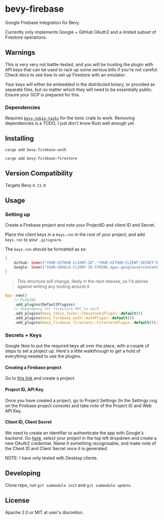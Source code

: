 # bevy-firebase

Google Firebase integration for Bevy.

Currently only implements Google + GitHub OAuth2 and a limited subset of Firestore operations.

## Warnings

This is very very not battle-tested, and you will be trusting the plugin with API keys that can be used to rack up some serious bills if you're not careful. Check docs to see how to set up Firestore with an emulator.

Your keys will either be embedded in the distributed binary, or provided as separate files, but no matter which they will need to be essentially public. Ensure your GCP is prepared for this.

### Dependencies

Requires [`bevy-tokio-tasks`](https://crates.io/crates/bevy-tokio-tasks/0.11.0) for the tonic crate to work. Removing dependencies is a TODO, I just don't know Rust well enough yet.

## Installing

`cargo add bevy-firebase-auth`

`cargo add bevy-firebase-firestore`

## Version Compatibility

Targets Bevy `0.11.0`

## Usage

### Setting up

Create a Firebase project and note your ProjectID and client ID and Secret.

Place the client keys in a `keys.ron` in the root of your project, and add `keys.ron` to your `.gitignore`.

The `keys.ron` should be formatted as so:
```rs
{
    Github: Some(("YOUR-GITHUB-CLIENT-ID","YOUR-GITHUB-CLIENT-SECRET")),
    Google: Some(("YOUR-GOOGLE-CLIENT-ID-STRING.apps.googleusercontent.com","YOUR-GOOGLE-CLIENT-SECRET"))
}
```
> This structure will change, likely in the next release, so I'd advise against writing any tooling around it.

```rs
App::new()
    // PLUGINS
    .add_plugins(DefaultPlugins)
    // Dependency for firestore RPC to work
    .add_plugins(bevy_tokio_tasks::TokioTasksPlugin::default())
    .add_plugins(bevy_firebase_auth::AuthPlugin::default())
    .add_plugins(bevy_firebase_firestore::FirestorePlugin::default());
```

### Secrets + Keys

Google likes to put the required keys all over the place, with a couple of steps to set a project up. Here's a little walkthrough to get a hold of everything needed to use the plugins.

#### Creating a Firebase project

Go to [this link](https://console.firebase.google.com/) and create a project.

#### Project ID, API Key

Once you have created a project, go to Project Settings (In the Settings cog on the Firebase project console) and take note of the Project ID and Web API Key.

#### Client ID, Client Secret

We need to create an identifier to authenticate the app with Google's backend. Go [here](https://console.cloud.google.com/apis/credentials), select your project in the top left dropdown and create a new OAuth2 credential. Name it something recognisable, and make note of the Client ID and Client Secret once it is generated.

NOTE: I have only tested with Desktop clients.

## Developing

Clone repo, run `git submodule init` and `git submodule update`.

## License

Apache 2.0 or MIT at user's discretion.

